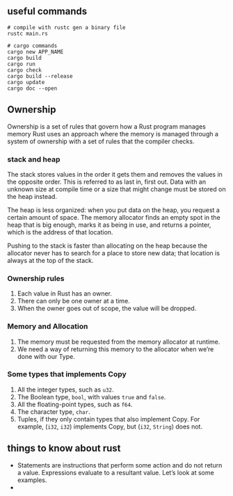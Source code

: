 
## useful commands
```shell
# compile with rustc gen a binary file
rustc main.rs

# cargo commands
cargo new APP_NAME
cargo build
cargo run
cargo check
cargo build --release
cargo update
cargo doc --open

```

## Ownership
Ownership is a set of rules that govern how a Rust program manages memory
Rust uses an approach where the memory is managed through a system of ownership with a set of rules that the compiler checks.

### stack and heap
The stack stores values in the order it gets them and removes the values in the opposite order. This is referred to as last in, first out.
Data with an unknown size at compile time or a size that might change must be stored on the heap instead.

The heap is less organized: when you put data on the heap, you request a certain amount of space. 
The memory allocator finds an empty spot in the heap that is big enough, marks it as being in use, and returns a pointer, which is the address of that location.

Pushing to the stack is faster than allocating on the heap because the allocator never has to search for a place to store new data; that location is always at the top of the stack.

### Ownership rules
1. Each value in Rust has an owner.
2. There can only be one owner at a time.
3. When the owner goes out of scope, the value will be dropped.

### Memory and Allocation

1. The memory must be requested from the memory allocator at runtime.
2. We need a way of returning this memory to the allocator when we’re done with our Type.

### Some types that implements Copy
1. All the integer types, such as `u32`.
2. The Boolean type, `bool`, with values `true` and `false`.
3. All the floating-point types, such as `f64`.
4. The character type, `char`.
5. Tuples, if they only contain types that also implement Copy. For example, (`i32`, `i32`) implements Copy, but (`i32`, `String`) does not.

## things to know about rust

* Statements are instructions that perform some action and do not return a value.
  Expressions evaluate to a resultant value. Let’s look at some examples.
* 